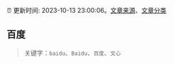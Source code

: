 :alarm_clock: 更新时间: 2023-10-13 23:00:06。[文章来源](/README.md)、[文章分类](/TAGS.md)

## 百度


> 关键字：`baidu`、`Baidu`、`百度`、`文心`



